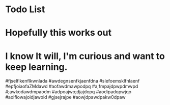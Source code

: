 # Todo List
# Hopefully this works out
# I know It will, I'm curious and want to keep learning.
#fjselflkenflkwnlada
#awdegnsenfkjaenfdna
#slefoemsklfnlaenf
#epfjoiaofaZMdawd
#aofawdmawpodpq
#a,fmpajdpwpdmwpd
#;awkodawdmpaodm
#adpoajwo;djajdopq
#aodipadopwjqo
#aoifiowajoidjawoid
#gjsejrajpe
#aowjdpawdpakw0dpaw

